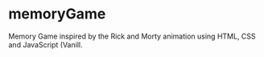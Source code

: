 # memoryGame
Memory Game inspired by the Rick and Morty animation using HTML, CSS and JavaScript (Vanill.
